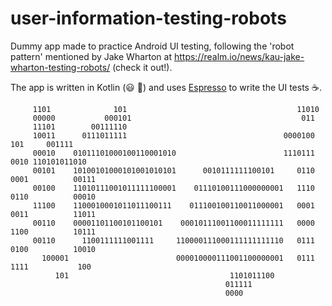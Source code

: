 # user-information-testing-robots
Dummy app made to practice Android UI testing, following the 'robot pattern' mentioned by Jake Wharton at https://realm.io/news/kau-jake-wharton-testing-robots/ (check it out!).

The app is written in Kotlin (:smiley: :metal:) and uses [Espresso](https://developer.android.com/training/testing/espresso) to write the UI tests :coffee:.


                                                                                                    
         1101              101                                      11010                           
         00000           000101                                      011                            
         11101        00111110                                                                      
         10011      0111011111                                   0000100   101     001111           
         00010    01011101000100110001010                        1110111   0010 110101011010        
         00101    10100101000101001010101      0010111111100101     0110   0001          00111      
         00100    11010111001011111100001    01110100111000000001   1110   0110          00010      
         11100    1100010001011011100111    011100100110011000001   0001   0011          11011      
         00110    00001101100101100101    00010111001100011111111   0000   1100          10111      
         00110      1100111111001111     110000111000111111111110   0111   0100          10010      
           100001                        000010000111001100000001   0111   1111           100       
              101                                    1101011100                                     
                                                    011111                                          
                                                    0000                                            
